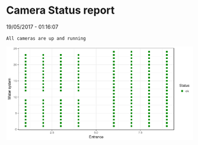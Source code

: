 Camera Status report
================
19/05/2017 - 01:16:07

    All cameras are up and running

![](camreport_files/figure-markdown_github/unnamed-chunk-2-1.png)
